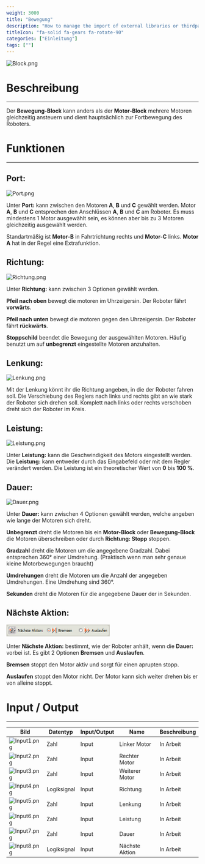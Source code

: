 ```yaml
---
weight: 3000
title: "Bewegung"
description: "How to manage the import of external libraries or thirdparties code?"
titleIcon: "fa-solid fa-gears fa-rotate-90"
categories: ["Einleitung"]
tags: [""]
---
```



![Block.png](/images/nxt-images/Kapitel%201%20Allgemeine%20Bl%C3%B6cke/1.1%20Bewegungs/Block.png)


# Beschreibung
---

Der **Bewegung-Block** kann anders als der **Motor-Block** mehrere Motoren gleichzeitig ansteuern und dient hauptsächlich zur Fortbewegung des Roboters.

# Funktionen
---

## Port:

![Port.png](/images/nxt-images/Kapitel%201%20Allgemeine%20Bl%C3%B6cke/1.1%20Bewegungs/Port.png)

Unter **Port:** kann zwischen den Motoren **A**, **B** und **C** gewählt werden. Motor **A**, **B** und **C** entsprechen den Anschlüssen **A**, **B** und **C** am Roboter. Es muss mindestens 1 Motor ausgewählt sein, es können aber bis zu 3 Motoren gleichzeitig ausgewählt werden.

Standartmäßig ist **Motor-B** in Fahrtrichtung rechts und **Motor-C** links. **Motor A** hat in der Regel eine Extrafunktion.

## Richtung:

![Richtung.png](/images/nxt-images/Kapitel%201%20Allgemeine%20Bl%C3%B6cke/1.1%20Bewegungs/Richtung.png)

Unter **Richtung:** kann zwischen 3 Optionen gewählt werden.

**Pfeil nach oben** bewegt die motoren im Uhrzeigersin. Der Roboter fährt **vorwärts**.

**Pfeil nach unten** bewegt die motoren gegen den Uhrzeigersin. Der Roboter fährt **rückwärts**.

**Stoppschild** beendet die Bewegung der ausgewählten Motoren. Häufig benutzt um auf **unbegrenzt** eingestellte Motoren anzuhalten.

## Lenkung:

![Lenkung.png](/images/nxt-images/Kapitel%201%20Allgemeine%20Bl%C3%B6cke/1.1%20Bewegungs/Lenkung.png)

Mit der Lenkung könnt ihr die Richtung angeben, in die der Roboter fahren soll. Die Verschiebung des Reglers nach links und rechts gibt an wie stark der Roboter sich drehen soll. Komplett nach links oder rechts verschoben dreht sich der Roboter im Kreis.

## Leistung:

![Leistung.png](/images/nxt-images/Kapitel%201%20Allgemeine%20Bl%C3%B6cke/1.1%20Bewegungs/Leistung.png)


Unter **Leistung:** kann die Geschwindigkeit des Motors eingestellt werden. Die **Leistung:** kann entweder durch das Eingabefeld oder mit dem Regler verändert werden. Die Leistung ist ein theoretischer Wert von **0** bis **100 %**.

## Dauer:

![Dauer.png](/images/nxt-images/Kapitel%201%20Allgemeine%20Bl%C3%B6cke/1.1%20Bewegungs/Dauer.png)

Unter **Dauer:** kann zwischen 4 Optionen gewählt werden, welche angeben wie lange der Motoren sich dreht.

**Unbegrenzt** dreht die Motoren bis ein **Motor-Block** oder **Bewegung-Block** die Motoren überschreiben oder durch **Richtung: Stopp** stoppen.

**Gradzahl** dreht die Motoren um die angegebene Gradzahl. Dabei entsprechen 360° einer Umdrehung. (Praktisch wenn man sehr genaue kleine Motorbewegungen braucht)

**Umdrehungen** dreht die Motoren um die Anzahl der angegeben Umdrehungen. Eine Umdrehung sind 360°.

**Sekunden** dreht die Motoren für die angegebene Dauer der in Sekunden.

## Nächste Aktion:

![Nächste_Aktion.png](/images/nxt-images/Kapitel%201%20Allgemeine%20Bl%C3%B6cke/1.1%20Bewegungs/Nächste_Aktion.png)

Unter **Nächste Aktion:** bestimmt, wie der Roboter anhält, wenn die **Dauer:** vorbei ist. Es gibt 2 Optionen **Bremsen** und **Auslaufen**.

**Bremsen** stoppt den Motor aktiv und sorgt für einen aprupten stopp.

**Auslaufen** stoppt den Motor nicht. Der Motor kann sich weiter drehen bis er von alleine stoppt.

# Input / Output
---

| Bild                                                                                                | Datentyp    | Input/Output | Name     |Beschreibung|
| ----------------------------------------------------------------------------------------------------| ------------| ------------ |----------|------------|
| ![Input1.png](/images/nxt-images/Kapitel%201%20Allgemeine%20Bl%C3%B6cke/1.1%20Bewegungs/Input1.png) | Zahl        | Input  | Linker Motor   | In Arbeit 
| ![Input2.png](/images/nxt-images/Kapitel%201%20Allgemeine%20Bl%C3%B6cke/1.1%20Bewegungs/Input2.png) | Zahl        | Input  | Rechter Motor  | In Arbeit
| ![Input3.png](/images/nxt-images/Kapitel%201%20Allgemeine%20Bl%C3%B6cke/1.1%20Bewegungs/Input3.png) | Zahl        | Input  | Weiterer Motor | In Arbeit
| ![Input4.png](/images/nxt-images/Kapitel%201%20Allgemeine%20Bl%C3%B6cke/1.1%20Bewegungs/Input4.png) | Logiksignal | Input  | Richtung       | In Arbeit
| ![Input5.png](/images/nxt-images/Kapitel%201%20Allgemeine%20Bl%C3%B6cke/1.1%20Bewegungs/Input5.png) | Zahl        | Input  | Lenkung        | In Arbeit
| ![Input6.png](/images/nxt-images/Kapitel%201%20Allgemeine%20Bl%C3%B6cke/1.1%20Bewegungs/Input6.png) | Zahl        | Input  | Leistung       | In Arbeit
| ![Input7.png](/images/nxt-images/Kapitel%201%20Allgemeine%20Bl%C3%B6cke/1.1%20Bewegungs/Input7.png) | Zahl        | Input  | Dauer          | In Arbeit
| ![Input8.png](/images/nxt-images/Kapitel%201%20Allgemeine%20Bl%C3%B6cke/1.1%20Bewegungs/Input8.png) | Logiksignal | Input  | Nächste Aktion | In Arbeit
